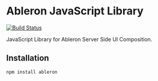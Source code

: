 # Ableron JavaScript Library

[![Build Status](https://github.com/ableron/ableron-js/actions/workflows/test.yml/badge.svg)](https://github.com/ableron/ableron-js/actions/workflows/test.yml)

JavaScript Library for Ableron Server Side UI Composition.

## Installation

```shell
npm install ableron
```
